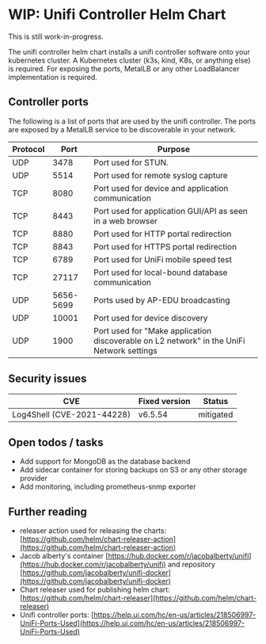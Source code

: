 # WIP: Unifi Controller Helm Chart

This is still work-in-progress.

The unifi controller helm chart installs a unifi controller software onto your kubernetes cluster. A Kubernetes cluster (k3s, kind, K8s, or anything else) is required. For exposing the ports, MetalLB or any other LoadBalancer implementation is required.

## Controller ports

The following is a list of ports that are used by the unifi controller. The ports are exposed by a MetalLB service to be discoverable in your network.

|Protocol|Port|Purpose|
|--|--|--|
|UDP|3478|Port used for STUN.|
|UDP|5514|Port used for remote syslog capture|
|TCP|8080|Port used for device and application communication|
|TCP|8443|Port used for application GUI/API as seen in a web browser|
|TCP|8880|Port used for HTTP portal redirection|
|TCP|8843|Port used for HTTPS portal redirection|
|TCP|6789|Port used for UniFi mobile speed test|
|TCP|27117|Port used for local-bound database communication|
|UDP|5656-5699|Ports used by AP-EDU broadcasting|
|UDP|10001|Port used for device discovery|
|UDP|1900|Port used for "Make application discoverable on L2 network" in the UniFi Network settings|

## Security issues

|CVE|Fixed version|Status|
|--|--|--|
|Log4Shell (CVE-2021-44228)|v6.5.54|mitigated|

## Open todos / tasks

- Add support for MongoDB as the database backend
- Add sidecar container for storing backups on S3 or any other storage provider
- Add monitoring, including prometheus-snmp exporter

## Further reading

- releaser action used for releasing the charts: [https://github.com/helm/chart-releaser-action](https://github.com/helm/chart-releaser-action)
- Jacob alberty's container [https://hub.docker.com/r/jacobalberty/unifi](https://hub.docker.com/r/jacobalberty/unifi) and repository [https://github.com/jacobalberty/unifi-docker](https://github.com/jacobalberty/unifi-docker)
- Chart releaser used for publishing helm chart: [https://github.com/helm/chart-releaser](https://github.com/helm/chart-releaser)
- Unifi controller ports: [https://help.ui.com/hc/en-us/articles/218506997-UniFi-Ports-Used](https://help.ui.com/hc/en-us/articles/218506997-UniFi-Ports-Used)